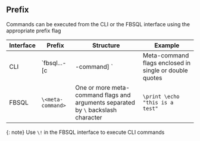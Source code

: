 ## Prefix

Commands can be executed from the CLI or the FBSQL interface using the appropriate prefix flag

| Interface | Prefix | Structure | Example |
|---|---|---|---|
| CLI | `fbsql...-[c|-command] <meta-command>` | Meta-command flags enclosed in single or double quotes | `fbsql --command "\print"` |
| FBSQL | `\<meta-command>` | One or more meta-command flags and arguments separated by `\` backslash character | `\print \echo "this is a test"` |

{: note}
Use `\!` in the FBSQL interface to execute CLI commands
